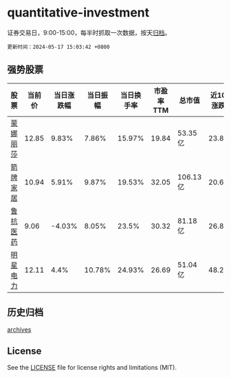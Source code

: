 # quantitative-investment

证券交易日，9:00-15:00，每半时抓取一次数据，按天[归档](archives)。

`更新时间：2024-05-17 15:03:42 +0800`

## 强势股票

|股票|当前价|当日涨跌幅|当日振幅|当日换手率|市盈率TTM|总市值|近10日涨跌幅|
|----|----|----|----|----|----|----|----|
|[蒙娜丽莎](https://xueqiu.com/S/SZ002918)|12.85|9.83%|7.86%|15.97%|19.84|53.35亿|23.8%|
|[箭牌家居](https://xueqiu.com/S/SZ001322)|10.94|5.91%|9.87%|19.53%|32.05|106.13亿|20.62%|
|[鲁抗医药](https://xueqiu.com/S/SH600789)|9.06|-4.03%|8.05%|23.5%|30.32|81.18亿|26.89%|
|[明星电力](https://xueqiu.com/S/SH600101)|12.11|4.4%|10.78%|24.93%|26.69|51.04亿|48.23%|

## 历史归档

[archives](archives)

## License

See the [LICENSE](LICENSE) file for license rights and limitations (MIT).